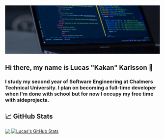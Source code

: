 [![Header](https://github.com/KarlssonLucas/KarlssonLucas/blob/main/banner.png?raw=true "Header")](https://martinheinz.dev/)

## Hi there, my name is Lucas "Kakan" Karlsson 👋
### I study my second year of Software Engineering at Chalmers Technical University. I plan on becoming a full-time developer when I'm done with school but for now I occupy my free time with sideprojects.
## &#x1f4c8; GitHub Stats

<a href="https://github.com/KarlssonLucas/KarlssonLucas">
  <img align="center" src="https://github-readme-stats.vercel.app/api/top-langs/?username=KarlssonLucas&hide=java,html&title_color=ffffff&text_color=c9cacc&icon_color=2bbc8a&bg_color=1d1f21" />
</a>
<a href="https://github.com/KarlssonLucas/KarlssonLucas">
  <img align="center" src="https://github-readme-stats.vercel.app/api?username=KarlssonLucas&show_icons=true&line_height=27&count_private=true&title_color=ffffff&text_color=c9cacc&icon_color=2bbc8a&bg_color=1d1f21" alt="Lucas's GitHub Stats" />
</a>
   
